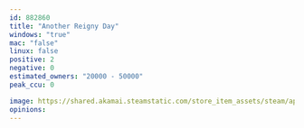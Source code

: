 ```yaml
---
id: 882860
title: "Another Reigny Day"
windows: "true"
mac: "false"
linux: false
positive: 2
negative: 0
estimated_owners: "20000 - 50000"
peak_ccu: 0

image: https://shared.akamai.steamstatic.com/store_item_assets/steam/apps/882860/header.jpg?t=1666990507
opinions:
---
```

